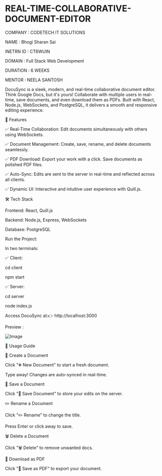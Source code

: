# REAL-TIME-COLLABORATIVE-DOCUMENT-EDITOR

COMPANY : CODETECH IT SOLUTIONS

NAME : Bhogi Sharan Sai

INETRN ID : CT6WUIN

DOMAIN : Full Stack Web Development

DURATION : 6 WEEKS

MENTOR : NEELA SANTOSH

DocuSync is a sleek, modern, and real-time collaborative document editor. Think Google Docs, but it's yours! Collaborate with multiple users in real-time, save documents, and even download them as PDFs. Built with React, Node.js, WebSockets, and PostgreSQL, it delivers a smooth and responsive editing experience.

🎯 Features

✅ Real-Time Collaboration: Edit documents simultaneously with others using WebSockets.

✅ Document Management: Create, save, rename, and delete documents seamlessly.

✅ PDF Download: Export your work with a click. Save documents as polished PDF files.

✅ Auto-Sync: Edits are sent to the server in real-time and reflected across all clients.

✅ Dynamic UI: Interactive and intuitive user experience with Quill.js.

🛠️ Tech Stack

Frontend: React, Quill.js

Backend: Node.js, Express, WebSockets

Database: PostgreSQL

Run the Project:

In two terminals:

✅ Client:

 cd client
 
 npm start

✅ Server:

 cd server
 
 node index.js

Access DocuSync at:👉 http://localhost:3000

Preview :

![Image](https://github.com/user-attachments/assets/892e0ff8-bb16-40b6-8947-b52827828533)

🧙 Usage Guide

📝 Create a Document

Click "➕ New Document" to start a fresh document.

Type away! Changes are auto-synced in real-time.

💾 Save a Document

Click "💾 Save Document" to store your edits on the server.

✏️ Rename a Document

Click "✏️ Rename" to change the title.

Press Enter or click away to save.

🗑️ Delete a Document

Click "🗑️ Delete" to remove unwanted docs.

📄 Download as PDF

Click "📄 Save as PDF" to export your document.
